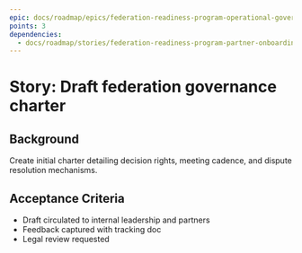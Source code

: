 ```yaml
---
epic: docs/roadmap/epics/federation-readiness-program-operational-governance.md
points: 3
dependencies:
  - docs/roadmap/stories/federation-readiness-program-partner-onboarding-01-journey-map.md
---
```

# Story: Draft federation governance charter

## Background
Create initial charter detailing decision rights, meeting cadence, and dispute resolution mechanisms.

## Acceptance Criteria
- Draft circulated to internal leadership and partners
- Feedback captured with tracking doc
- Legal review requested
